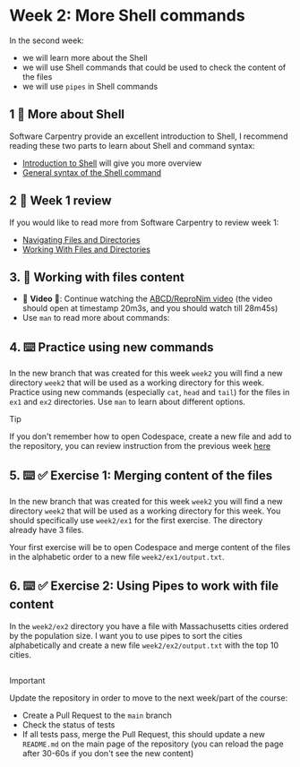 <!--
  <<< Author notes: Step 2 >>>
  Start this step by acknowledging the previous step.
  Define terms and link to docs.github.com.
  TBD-step-2-notes.
-->

# Week 2: More Shell commands
In the second week:
- we will learn more about the Shell
- we will use Shell commands that could be used to check the content of the files
- we will use `pipes` in Shell commands

## 1 :book: More about Shell
Software Carpentry provide an excellent introduction to Shell, I recommend reading these two parts to learn about Shell and command syntax:
- [Introduction to Shell](https://swcarpentry.github.io/shell-novice/01-intro.html) will give you more overview
- [General syntax of the Shell command](https://swcarpentry.github.io/shell-novice/02-filedir.html#general-syntax-of-a-shell-command)

## 2 :book: Week 1 review
If you would like to read more from Software Carpentry to review week 1:
- [Navigating Files and Directories](https://swcarpentry.github.io/shell-novice/02-filedir.html) 
- [Working With Files and Directories](https://swcarpentry.github.io/shell-novice/03-create.html)

## 3. :eyes: Working with files content
- :eyes: **Video** :eyes:: Continue watching the [ABCD/ReproNim video](https://youtu.be/SyKmry47SsY?si=EzGkBtHpRRkFqtNH&t=1203) (the video should open at timestamp 20m3s, and you should watch till 28m45s)
- Use `man` to read more about commands:

## 4. :keyboard: Practice using new commands 

In the new branch that was created for this week `week2` you will find a new directory `week2` that will be used as a working directory for this week. Practice using new commands (especially `cat`, `head` and `tail`) for the files in `ex1` and `ex2` directories.
Use `man` to learn about different options.

  
> [!TIP]
> If you don't remember how to open Codespace, create a new file and add to the repository, you can review instruction from the previous week [here](./week1/Readme.md)


## 5. :keyboard: :white_check_mark: Exercise 1: Merging content of the files

In the new branch that was created for this week `week2` you will find a new directory `week2` that will be used as a working directory for this week. You should specifically use `week2/ex1` for the first exercise. The directory already have 3 files.

Your first exercise will be to open Codespace and merge content of the files in the alphabetic order to a new file `week2/ex1/output.txt`.


## 6. :keyboard: :white_check_mark: Exercise 2: Using Pipes to work with file content

In the `week2/ex2` directory you have a file with Massachusetts cities ordered by the population size. I want you to use pipes to sort the cities alphabetically and create a new file `week2/ex2/output.txt` with the top 10 cities.  

##

> [!IMPORTANT]
> Update the repository in  order to move to the next week/part of the course:
>  - Create a Pull Request to the `main` branch
>  - Check the status of tests
>  - If all tests pass, merge the Pull Request, this should update a new `README.md` on the main page of the repository (you can reload the page after 30-60s if you don't see the new content)
